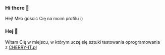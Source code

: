 ### Hi there 👋

Hej! Miło gościć Cię na moim profilu :) <style color="blue"></style>

### Hej 💜
Witam Cię w miejscu, w którym uczę się sztuki testowania oprogramowania z [CHERRY-IT.pl](https://cherry-it.pl)


<!--
**Cordiana/Cordiana** is a ✨ _special_ ✨ repository because its `README.md` (this file) appears on your GitHub profile.

Here are some ideas to get you started:

- 🔭 I’m currently working on ...
- 🌱 I’m currently learning ...
- 👯 I’m looking to collaborate on ...
- 🤔 I’m looking for help with ...
- 💬 Ask me about ...
- 📫 How to reach me: ...
- 😄 Pronouns: ...
- ⚡ Fun fact: ...
-->

